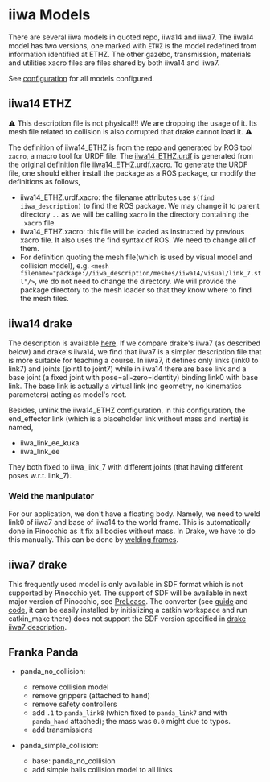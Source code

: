 # iiwa Models
There are several iiwa models in quoted repo, iiwa14 and iiwa7.
The iiwa14 model has two versions, one marked with `ETHZ` is the model redefined from information identified at ETHZ.
The other gazebo, transmission, materials and utilities xacro files are files shared by both iiwa14 and iiwa7.

See [configuration](../../src/manipulator/constants.py) for all models configured.

## iiwa14 ETHZ
⚠ This description file is not physical!!! We are dropping the usage of it. Its mesh file related to collision is also corrupted that drake cannot load it.
⚠

The definition of iiwa14_ETHZ is from the [repo](https://github.com/kuka-isir/iiwa_description) and generated by ROS tool `xacro`, a macro tool for URDF file.
The [iiwa14_ETHZ.urdf](iiwa_description/urdf/iiwa14_ETHZ.urdf) is generated from the original definition file [iiwa14_ETHZ.urdf.xacro](https://github.com/kuka-isir/iiwa_description/blob/master/urdf/iiwa14_ETHZ.urdf.xacro).
To generate the URDF file, one should either install the package as a ROS package, or modify the definitions as follows,
- iiwa14_ETHZ.urdf.xacro: the filename attributes use `$(find iiwa_description)` to find the ROS package.
  We may change it to parent directory `..` as we will be calling `xacro` in the directory containing the `.xacro` file.
- iiwa14_ETHZ.xacro: this file will be loaded as instructed by previous xacro file. It also uses the find syntax of ROS.
  We need to change all of them.
- For definition quoting the mesh file(which is used by visual model and collision model),
  e.g. `<mesh filename="package://iiwa_description/meshes/iiwa14/visual/link_7.stl"/>`,
  we do not need to change the directory. We will provide the package directory to the mesh loader so that they know where to find the mesh files.

## iiwa14 drake
The description is available [here](https://github.com/RobotLocomotion/drake/blob/master/manipulation/models/iiwa_description/urdf/iiwa14_no_collision.urdf).
If we compare drake's iiwa7 (as described below) and drake's iiwa14, we find that iiwa7 is a simpler description file that is more suitable for teaching a course.
In iiwa7, it defines only links (link0 to link7) and joints (joint1 to joint7) while 
in iiwa14 there are base link and a base joint (a fixed joint with pose=all-zero=identity) binding link0 with base link. 
The base link is actually a virtual link (no geometry, no kinematics parameters) acting as model's root.

Besides, unlink the iiwa14_ETHZ configuration, in this configuration, the end_effector link 
(which is a placeholder link without mass and inertia) is named,
- iiwa_link_ee_kuka
- iiwa_link_ee
 
They both fixed to iiwa_link_7 with different joints (that having different poses w.r.t. link_7).

### Weld the manipulator
For our application, we don't have a floating body. Namely, we need to weld link0 of iiwa7 and base of iiwa14 to the world frame.
This is automatically done in Pinocchio as it fix all bodies without mass.
In Drake, we have to do this manually. This can be done by [welding frames](https://drake.mit.edu/doxygen_cxx/classdrake_1_1multibody_1_1_multibody_plant.html#a51239c495a32c1f156964cd2c8410c53).

## iiwa7 drake
This frequently used model is only available in SDF format which is not supported by Pinocchio yet. 
The support of SDF will be available in next major version of Pinocchio, see [PreLease](https://github.com/stack-of-tasks/pinocchio/releases/tag/v2.9.1).
The converter 
(see [guide](https://ik-test.readthedocs.io/en/latest/pysdf/) and [code](https://github.com/andreasBihlmaier/pysdf), 
it can be easily installed by initializing a catkin workspace and run catkin_make there) does not support the SDF version specified in 
[drake iiwa7 description](https://github.com/RobotLocomotion/drake/blob/master/manipulation/models/iiwa_description/urdf/iiwa14_no_collision.urdf).

## Franka Panda
- panda_no_collision:
  - remove collision model
  - remove grippers (attached to hand)
  - remove safety controllers
  - add `.1` to `panda_link8` (which fixed to `panda_link7` and with `panda_hand` attached); the mass was `0.0` might due to typos.
  - add transmissions

- panda_simple_collision:
  - base: panda_no_collision
  - add simple balls collision model to all links
 